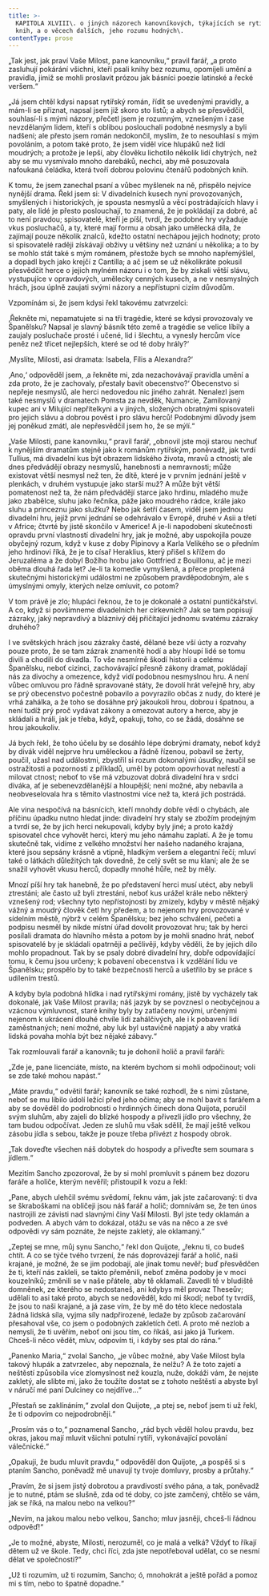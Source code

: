 ```yaml
---
title: >-
  KAPITOLA XLVIII\. o jiných názorech kanovníkových, týkajících se rytířských
  knih, a o věcech dalších, jeho rozumu hodných\.
contentType: prose
---
```


<section>

„Tak jest, jak praví Vaše Milost, pane kanovníku,“ pravil farář, „a proto zasluhují pokárání všichni, kteří psali knihy bez rozumu, opomíjeli umění a pravidla, jimiž se mohli proslavit prózou jak básníci poezie latinské a řecké veršem.“

„Já jsem chtěl kdysi napsat rytířský román, řídit se uvedenými pravidly, a mám-li se přiznat, napsal jsem již skoro sto listů; a abych se přesvědčil, souhlasí-li s mými názory, přečetl jsem je rozumným, vznešeným i zase nevzdělaným lidem, kteří s oblibou poslouchali podobné nesmysly a byli nadšeni; ale přesto jsem román nedokončil, myslím, že to nesouhlasí s mým povoláním, a potom také proto, že jsem viděl více hlupáků než lidí moudrých; a protože je lepší, aby člověku lichotilo několik lidí chytrých, než aby se mu vysmívalo mnoho darebáků, nechci, aby mě posuzovala nafoukaná čeládka, která tvoří dobrou polovinu čtenářů podobných knih.

K tomu, že jsem zanechal psaní a vůbec myšlenek na ně, přispělo nejvíce nynější drama. Řekl jsem si: V divadelních kusech nyní provozovaných, smyšlených i historických, je spousta nesmyslů a věcí postrádajících hlavy i paty, ale lidé je přesto poslouchají, to znamená, že je pokládají za dobré, ač to není pravdou; spisovatelé, kteří je píší, tvrdí, že podobné hry vyžaduje vkus posluchačů, a ty, které mají formu a obsah jako umělecká díla, že zajímají pouze několik znalců, kdežto ostatní nechápou jejich hodnoty; proto si spisovatelé raději získávají obživy u většiny než uznání u několika; a to by se mohlo stát také s mým románem, přestože bych se mnoho napřemýšlel, a dopadl bych jako krejčí z Cantilla; a ač jsem se už několikráte pokusil přesvědčit herce o jejich mylném názoru i o tom, že by získali větší slávu, vystupujíce v opravdových, umělecky cenných kusech, a ne v nesmyslných hrách, jsou úplně zaujati svými názory a nepřístupni cizím důvodům.

Vzpomínám si, že jsem kdysi řekl takovému zatvrzelci:

‚Řekněte mi, nepamatujete si na tři tragédie, které se kdysi provozovaly ve Španělsku? Napsal je slavný básník této země a tragédie se velice líbily a zaujaly posluchače prosté i učené, lid i šlechtu, a vynesly hercům více peněz než třicet nejlepších, které se od té doby hrály?‘

‚Myslíte, Milosti, asi dramata: Isabela, Fílis a Alexandra?‘

‚Ano,‘ odpověděl jsem, ‚a řekněte mi, zda nezachovávají pravidla umění a zda proto, že je zachovaly, přestaly bavit obecenstvo?‘ Obecenstvo si nepřeje nesmyslů, ale herci nedovedou nic jiného zahrát. Nenalezl jsem také nesmyslů v dramatech Pomsta za nevděk, Numancie, Zamilovaný kupec ani v Milující nepřítelkyni a v jiných, složených obratnými spisovateli pro jejich slávu a dobrou pověst i pro slávu herců! Podobnými důvody jsem jej poněkud zmátl, ale nepřesvědčil jsem ho, že se mýlí.“

„Vaše Milosti, pane kanovníku,“ pravil farář, „obnovil jste moji starou nechuť k nynějším dramatům stejně jako k románům rytířským, poněvadž, jak tvrdí Tullius, má divadelní kus být obrazem lidského života, mravů a ctnosti; ale dnes předvádějí obrazy nesmyslů, hanebnosti a nemravnosti; může existovat větší nesmysl než ten, že dítě, které je v prvním jednání ještě v plenkách, v druhém vystupuje jako starší muž? A může být větší pomatenost než ta, že nám předvádějí starce jako hrdinu, mladého muže jako zbabělce, sluhu jako řečníka, páže jako moudrého rádce, krále jako sluhu a princeznu jako služku? Nebo jak šetří časem, viděl jsem jednou divadelní hru, jejíž první jednání se odehrávalo v Evropě, druhé v Asii a třetí v Africe; čtvrté by jistě skončilo v Americe! A je-li napodobení skutečnosti opravdu první vlastností divadelní hry, jak je možné, aby uspokojila pouze obyčejný rozum, když v kuse z doby Pipinovy a Karla Velikého se o předním jeho hrdinovi říká, že je to císař Heraklius, který přišel s křížem do Jeruzaléma a že dobyl Božího hrobu jako Gottfried z Bouillonu, ač je mezi oběma dlouhá řada let? Je-li ta komedie vymyšlená, a přece propletená skutečnými historickými událostmi ne způsobem pravděpodobným, ale s úmyslnými omyly, kterých nelze omluvit, co potom?

V tom právě je zlo; hlupáci řeknou, že to je dokonalé a ostatní puntičkářství. A co, když si povšimneme divadelních her církevních? Jak se tam popisují zázraky, jaký nepravdivý a bláznivý děj přičítající jednomu svatému zázraky druhého?

I ve světských hrách jsou zázraky časté, dělané beze vší úcty a rozvahy pouze proto, že se tam zázrak znamenitě hodí a aby hloupí lidé se tomu divili a chodili do divadla. To vše nesmírně škodí historii a celému Španělsku, neboť cizinci, zachovávající přesně zákony dramat, pokládají nás za divochy a omezence, když vidí podobnou nesmyslnou hru. A není vůbec omluvou pro řádně spravované státy, že dovolí hrát veřejně hry, aby se prý obecenstvo počestně pobavilo a povyrazilo občas z nudy, do které je vrhá zahálka, a že toho se dosáhne prý jakoukoli hrou, dobrou i špatnou, a není tudíž prý proč vydávat zákony a omezovat autory a herce, aby je skládali a hráli, jak je třeba, když, opakuji, toho, co se žádá, dosáhne se hrou jakoukoliv.

Já bych řekl, že toho účelu by se dosáhlo lépe dobrými dramaty, neboť když by divák viděl nejprve hru uměleckou a řádně řízenou, pobavil se žerty, poučil, užasl nad událostmi, zbystřil si rozum dokonalými úsudky, naučil se ostražitosti a pozornosti z příkladů, uměl by potom opovrhovat neřestí a milovat ctnost; neboť to vše má vzbuzovat dobrá divadelní hra v srdci diváka, ať je sebenevzdělanější a hloupější; není možné, aby nebavila a neobveselovala hra s těmito vlastnostmi více než ta, která jich postrádá.

Ale vina nespočívá na básnících, kteří mnohdy dobře vědí o chybách, ale příčinu úpadku nutno hledat jinde: divadelní hry staly se zbožím prodejným a tvrdí se, že by jich herci nekupovali, kdyby byly jiné; a proto každý spisovatel chce vyhovět herci, který mu jeho námahu zaplatí. A že je tomu skutečně tak, vidíme z velkého množství her našeho nadaného krajana, které jsou sepsány krásně a vtipně, hladkým veršem a elegantní řečí; mluví také o látkách důležitých tak dovedně, že celý svět se mu klaní; ale že se snažil vyhovět vkusu herců, dopadly mnohé hůře, než by měly.

Mnozí píší hry tak hanebně, že po představení herci musí utéct, aby nebyli ztrestáni; ale často už byli ztrestáni, neboť kus urážel krále nebo některý vznešený rod; všechny tyto nepřístojnosti by zmizely, kdyby v městě nějaký vážný a moudrý člověk četl hry předem, a to nejenom hry provozované v sídelním městě, nýbrž v celém Španělsku; bez jeho schválení, pečeti a podpisu nesměl by nikde místní úřad dovolit provozovat hru; tak by herci posílali dramata do hlavního města a potom by je mohli snadno hrát, neboť spisovatelé by je skládali opatrněji a pečlivěji, kdyby věděli, že by jejich dílo mohlo propadnout. Tak by se psaly dobré divadelní hry, dobře odpovídající tomu, k čemu jsou určeny; k pobavení obecenstva i k vzdělání lidu ve Španělsku; prospělo by to také bezpečnosti herců a ušetřilo by se práce s udílením trestů.

A kdyby byla podobná hlídka i nad rytířskými romány, jistě by vycházely tak dokonalé, jak Vaše Milost pravila; náš jazyk by se povznesl o neobyčejnou a vzácnou výmluvnost, staré knihy byly by zatlačeny novými, určenými nejenom k ukrácení dlouhé chvíle lidí zahálčivých, ale i k pobavení lidí zaměstnaných; není možné, aby luk byl ustavičně napjatý a aby vratká lidská povaha mohla být bez nějaké zábavy.“

Tak rozmlouvali farář a kanovník; tu je dohonil holič a pravil faráři:

„Zde je, pane licenciáte, místo, na kterém bychom si mohli odpočinout; voli se zde také mohou napást.“

„Máte pravdu,“ odvětil farář; kanovník se také rozhodl, že s nimi zůstane, neboť se mu líbilo údolí ležící před jeho očima; aby se mohl bavit s farářem a aby se dověděl do podrobnosti o hrdinných činech dona Quijota, poručil svým sluhům, aby zajeli do blízké hospody a přivezli jídlo pro všechny, že tam budou odpočívat. Jeden ze sluhů mu však sdělil, že mají ještě velkou zásobu jídla s sebou, takže je pouze třeba přivézt z hospody obrok.

„Tak doveďte všechen náš dobytek do hospody a přiveďte sem soumara s jídlem.“

Mezitím Sancho zpozoroval, že by si mohl promluvit s pánem bez dozoru faráře a holiče, kterým nevěřil; přistoupil k vozu a řekl:

„Pane, abych ulehčil svému svědomí, řeknu vám, jak jste začarovaný: ti dva se škraboškami na obličeji jsou náš farář a holič; domnívám se, že ten únos nastrojili ze závisti nad slavnými činy Vaší Milosti. Byl jste tedy oklamán a podveden. A abych vám to dokázal, otážu se vás na něco a ze své odpovědi vy sám poznáte, že nejste zakletý, ale oklamaný.“

„Zeptej se mne, můj synu Sancho,“ řekl don Quijote, „řeknu ti, co budeš chtít. A co se týče tvého tvrzení, že nás doprovázejí farář a holič, naši krajané, je možné, že se jim podobají, ale jinak tomu nevěř; buď přesvědčen že ti, kteří nás zakleli, se takto přeměnili, neboť změna podoby je v moci kouzelníků; změnili se v naše přátele, aby tě oklamali. Zavedli tě v bludiště domněnek, ze kterého se nedostaneš, ani kdybys měl provaz Theseův; udělali to asi také proto, abych se nedověděl, kdo mi škodí; neboť ty tvrdíš, že jsou to naši krajané, a já zase vím, že by mě do této klece nedostala žádná lidská síla, vyjma síly nadpřirozené, ledaže by způsob začarování přesahoval vše, co jsem o podobných zakletích četl. A proto mě nezlob a nemysli, že ti uvěřím, neboť oni jsou tím, co říkáš, asi jako já Turkem. Chceš-li něco vědět, mluv, odpovím ti, i kdyby ses ptal do rána.“

„Panenko Maria,“ zvolal Sancho, „je vůbec možné, aby Vaše Milost byla takový hlupák a zatvrzelec, aby nepoznala, že nelžu? A že toto zajetí a neštěstí způsobila více zlomyslnost než kouzla, nuže, dokáži vám, že nejste zakletý, ale slibte mi, jako že toužíte dostat se z tohoto neštěstí a abyste byl v náručí mé paní Dulciney co nejdříve…“

„Přestaň se zaklínáním,“ zvolal don Quijote, „a ptej se, neboť jsem ti už řekl, že ti odpovím co nejpodrobněji.“

„Prosím vás o to,“ poznamenal Sancho, „rád bych věděl holou pravdu, bez okras, jakou mají mluvit všichni potulní rytíři, vykonávající povolání válečnické.“

„Opakuji, že budu mluvit pravdu,“ odpověděl don Quijote, „a pospěš si s ptaním Sancho, poněvadž mě unavují ty tvoje domluvy, prosby a průtahy.“

„Pravím, že si jsem jistý dobrotou a pravdivostí svého pána, a tak, poněvadž je to nutné, ptám se slušně, zda od té doby, co jste zamčený, chtělo se vám, jak se říká, na malou nebo na velkou?“

„Nevím, na jakou malou nebo velkou, Sancho; mluv jasněji, chceš-li řádnou odpověď!“

„Je to možné, abyste, Milosti, nerozuměl, co je malá a velká? Vždyť to říkají dětem už ve škole. Tedy, chci říci, zda jste nepotřeboval udělat, co se nesmí dělat ve společnosti?“

„Už ti rozumím, už ti rozumím, Sancho; ó, mnohokrát a ještě pořád a pomoz mi s tím, nebo to špatně dopadne.“

</section>
